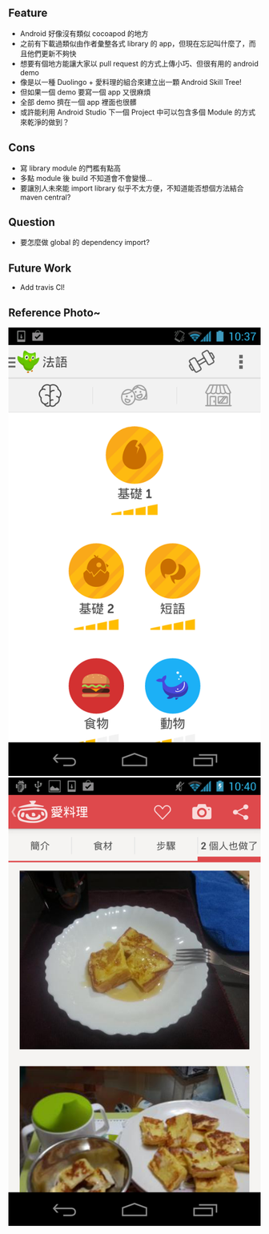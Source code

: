 
Feature
---

* Android 好像沒有類似 cocoapod 的地方
* 之前有下載過類似由作者彙整各式 library 的 app，但現在忘記叫什麼了，而且他們更新不夠快
* 想要有個地方能讓大家以 pull request 的方式上傳小巧、但很有用的 android demo
* 像是以一種 Duolingo + 愛料理的組合來建立出一顆 Android Skill Tree!
* 但如果一個 demo 要寫一個 app 又很麻煩
* 全部 demo 擠在一個 app 裡面也很髒
* 或許能利用 Android Studio 下一個 Project 中可以包含多個 Module 的方式來乾淨的做到？

Cons
---

* 寫 library module 的門檻有點高
* 多點 module 後 build 不知道會不會變慢...
* 要讓別人未來能 import library 似乎不太方便，不知道能否想個方法結合 maven central?

Question
---

* 要怎麼做 global 的 dependency import?

Future Work
---

* Add travis CI!



Reference Photo~
--

![](https://github.com/hiiamyes/AndroidSkillTree/blob/develop/readme/duolingo.png)
![](https://github.com/hiiamyes/AndroidSkillTree/blob/develop/readme/lovecook.png)
